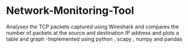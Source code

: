 # Network-Monitoring-Tool
 Analyses the TCP packets captured using Wireshark and compares the number of packets at the source and destination IP address and plots a table and graph 
 -Implemented using python , scapy , numpy and pandas
